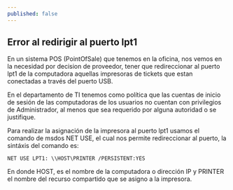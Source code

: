 ```yaml
---
published: false
---
```


## Error al redirigir al puerto lpt1

En un sistema POS (PointOfSale) que tenemos en la oficina, nos vemos en la necesidad por decision de proveedor, tener que redireccionar al puerto lpt1 de la computadora aquellas impresoras de tickets que estan conectadas a través del puerto USB.

En el departamento de TI tenemos como política que las cuentas de inicio de sesión de las computadoras de los usuarios no cuentan con privilegios de Administrador, al menos que sea requerido por alguna autoridad o se justifique.

Para realizar la asignación de la impresora al puerto lpt1 usamos el comando de msdos NET USE, el cual nos permite redireccionar al puerto, la sintáxis del comando es:

    NET USE LPT1: \\HOST\PRINTER /PERSISTENT:YES

En donde HOST, es el nombre de la computadora o dirección IP y PRINTER el nombre del recurso compartido que se asigno a la impresora.




